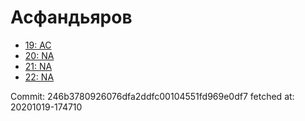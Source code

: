 # Асфандьяров
- [19: AC](19.md)
- [20: NA](20.md)
- [21: NA](21.md)
- [22: NA](22.md)

Commit: 246b3780926076dfa2ddfc00104551fd969e0df7
 fetched at: 20201019-174710
